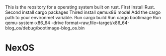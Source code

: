 This is the reository for a operating system built on rust.
First Install Rust.
Second install cargo packages
Thired install qemux86 model
Add the cargo path to your environmet variable.
Run cargo build
Run cargo bootimage
Run qemu-system-x86_64 -drive format=raw,file=target/x86_64-blog_os/debug/bootimage-blog_os.bin
# NexOS
